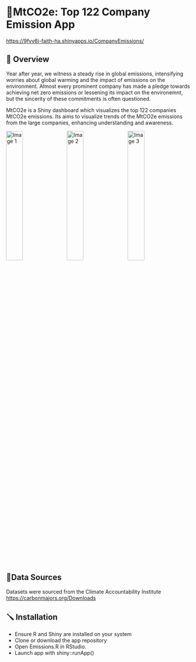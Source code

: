 # 🌱MtCO2e: Top 122 Company Emission App

https://9fvv6i-faith-ha.shinyapps.io/CompanyEmissions/

## 📌 Overview
Year after year, we witness a steady rise in global emissions, intensifying worries about global warming and the impact of emissions on the environment. Almost every prominent company has made a pledge towards achieving net zero emissions or lessening its impact on the environemnt, but the sincerity of these commitments is often questioned. 

MtCO2e is a Shiny dashboard which visualizes the top 122 companies MtCO2e emissions. Its aims to visualize trends of the MtCO2e emissions from the large companies, enhancing understanding and awareness. 

<img src="https://github.com/Faith927/CompanyEmissionVisualization/assets/90170811/65c2df34-fbbe-46d8-a162-418250a239b8" alt="Image 1" style="width: 30%; margin-right: 10px;">
<img src="https://github.com/Faith927/CompanyEmissionVisualization/assets/90170811/2c9ab2c1-2936-46ae-a0ff-ee85a32c0e5a" alt="Image 2" style="width: 30%; margin-right: 10px;">
<img src="https://github.com/Faith927/CompanyEmissionVisualization/assets/90170811/19b4ad31-7440-4350-8780-000609af0bfd" alt="Image 3" style="width: 30%;">


## 📘Data Sources

Datasets were sourced from the Climate Accountability Institute
https://carbonmajors.org/Downloads

## 🪛 Installation
* Ensure R and Shiny are installed on your system
* Clone or download the app repository
* Open Emissions.R in RStudio.
* Launch app with shiny::runApp()
